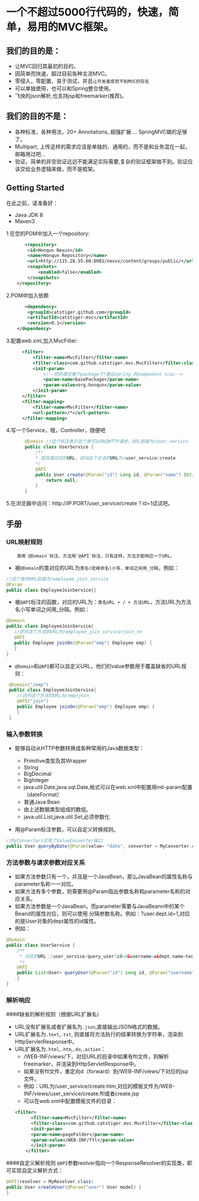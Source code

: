 一个不超过5000行代码的，快速，简单，易用的MVC框架。
===========================================================================================

我们的目的是：
--------------------------------------------------------------------------------------------
* 让MVC回归其最初的目的。
* 因简单而快速，超过目前各种主流MVC。
* 零侵入，零配置，易于测试，并且`让开发者感觉不到MVC的存在`
* 可以单独使用，也可以和Spring整合使用。
* 飞快的json解析,也支持jsp和freemarker(推荐)。

我们的目的不是：
--------------------------------------------------------------------------------------------
* 各种标准，各种用法，20+ Annotations, 超强扩展.... SpringMVC做的足够了。
* Multipart, 上传这样的需求应该是单独的、通用的，而不是和业务混在一起，邮箱用过吧...
* 验证，简单的非空验证远远不能满足实际需要,复杂的验证框架做不到。验证应该交给业务逻辑来做，而不是框架。

Getting Started
--------------------------------------------------------------------------------------------
在此之前，请准备好：
* Java JDK 8
* Maven3

1.在您的POM中加入一个repository:
```XML
       <repository>
		<id>Honqun Nexus</id>
		<name>Honqun Repository</name>
		<url>http://115.28.55.60:8081/nexus/content/groups/public/</url>
		<snapshots>
		    <enabled>false</enabled>
		</snapshots>
	</repository>
```		
2.POM中加入依赖 
```XML       
       <dependency>
		<groupId>catstiger.github.com</groupId>
		<artifactId>catstiger-mvc</artifactId>
		<version>0.1</version>
	</dependency>
```
3.配置web.xml,加入MvcFilter:
```XML
      <filter>
          <filter-name>MvcFilter</filter-name>
          <filter-class>com.github.catstiger.mvc.MvcFilter</filter-class>
          <init-param>
              <!--您的类在哪个package下?类似spring 的component scan-->
              <param-name>basePackage</param-name>
              <param-value>org.honqun</param-value>
          </init-param>
      </filter>
      <filter-mapping>
          <filter-name>MvcFilter</filter-name>
          <url-pattern>/*</url-pattern>
      </filter-mapping>
```
4.写一个Service，哦，Controller，随便吧
```Java       
       @Domain //这个标注表示这个类可以响应HTTP请求，URL前缀为/user_service
       public class UserService {
           /**
           * 连同类对应的URL，访问这个方法的URL为/user_service/create
           */
           @API
           public User create(@Param("id") Long id, @Param("name") String name) {
               return null;
           }
       }
```
5.在浏览器中访问：http://IP:PORT/user_service/create？id=1试试吧。
  
手册
-------------------------------------------------------------------------------------
### URL映射规则
		类用`@Domain`标注，方法用`@API`标注，只有这样，方法才能响应一个URL。
* 被`@Domain`的类对应的URL为`类名(驼峰命名)小写，单词之间用_分隔`，例如：
 
 ```Java
 //这个类的URL前缀为/employee_join_service
 @Param 
 public class EmployeeJoinService{}
 ```
* 被`@API`标注的函数，对应的URL为：`类名URL + / + 方法URL`，方法URL为方法名小写单词之间用_分隔。例如：
 
 ```Java
 @Domain
 public class EmployeeJoinService{
    //访问这个方法的URL为/employee_join_service/join_on
    @API
    public Employee joinOn(@Param("emp") Employee emp) {
    }
 }
 ```
* `@Domain`和`@API`都可以自定义URL，他们的value参数用于覆盖缺省的URL规则：
```Java
 @Domain("/emp")
 public class EmployeeJoinService{
    //访问这个方法的URL为/emp/join
    @API("join")
    public Employee joinOn(@Param("emp") Employee emp) {
    }
 }
 ```

### 输入参数转换
* 能够自动从HTTP参数转换成各种常用的Java数据类型：
	* Primitive类型及其Wrapper
	* String
	* BigDecimal
	* BigInteger
	* java.util.Date,java.sql.Date,格式可以在web.xml中配置用inti-param配置（dateFormat）
	* 普通Java Bean
	* 由上述数据类型组成的数组。
	* java.util.List,java.util.Set,必须参数化

* 用@Param标注参数，可以自定义转换规则。
```Java
//MyConverterz实现了ValueConverter接口
public User queryByDate(@Param(value= "date", converter = MyConverter.class) Date date){} 
```
### 方法参数与请求参数对应关系

* 如果方法参数只有一个，并且是一个JavaBean，那么JavaBean的属性名称与parameter名称一一对应。
* 如果方法有多个参数，则需要用@Param指出参数名称和parameter名称的对应关系。
* 如果方法参数是一个JavaBean，而parameter需要与JavaBeann中的某个Beand的属性对应，则可以使用.分隔参数名称。例如：?user.dept.id=1,对应的是User对象的dept属性的id属性。
* 例如：
```Java
@Domain
public class UserService {
    /**
     * 对应的URL：/user_service/query_user?id=0&username=a&dept.name=tech
     */
    @API
    public List<User> queryUser(@Param("id") Long id, @Param("username") String username, @Param("dept") Dept dept){
    } 
}
```


### 解析响应

####缺省的解析规则（根据URL扩展名）
* URL没有扩展名或者扩展名为`.json`,直接输出JSON格式的数据。
* URL扩展名为`.text`,`.txt`, 则直接将方法执行的结果转换为字符串，渲染到HttpServletResponse中。
* URL扩展名为`.html`,`.htm`,`.do`,`.action`：
	* /WEB-INF/views/下，对应URL的目录中如果有ftl文件，则解析freemarker，并渲染到HttpServletResponse中。
	* 如果没有ftl文件，重定向d（forward）到/WEB-INF/views/下对应的jsp文件。
	* 例如：URL为/user_service/create.htm,对应的模板文件为/WEB-INF/views/user_service/create.ftl或者create.jsp
	* 可以在web.xml中配置模板文件的目录：
	```XML
	<filter>
	      <filter-name>MvcFilter</filter-name>
	      <filter-class>com.github.catstiger.mvc.MvcFilter</filter-class>
	      <init-param>
		  <param-name>pageFolder</param-name>
		  <param-value>/WEB-INF/ftl</param-value>
	      </init-param>
        </filter>
	```
####自定义解析规则
`@API`参数reolver指向一个ResponseResolver的实现类，即可实现自定义解析方式：
```Java
@API(resolver = MyResolver.class)
public User createUser(@Param("user") User model) {
}
```


